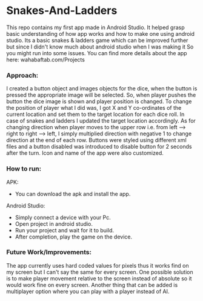 # Snakes-And-Ladders

This repo contains my first app made in Android Studio. It helped grasp basic understanding of how app works and how to make one using android studio. Its a basic snakes & ladders game which can be improved further but since I didn't know much about android studio when I was making it So you might run into some issues. You can find more details about the app here: wahabaftab.com/Projects


### Approach:
I created a button object and images objects for the dice, when the button is pressed the appropriate image will be selected. So, when player pushes the button the dice image is shown and player position is changed.
To change the position of player what I did was, I got X and Y co-ordinates of the current location and set them to the target location for each dice roll.
In case of snakes and ladders I updated the target location accordingly.
As for changing direction when player moves to the upper row i.e. from left --> right to right --> left, I simply multiplied direction with negative 1 to change direction at the end of each row.
Buttons were styled using different xml files and a button disabled was introduced to disable button for 2 seconds after the turn.
Icon and name of the app were also customized.

### How to run:

APK:
* You can download the apk and install the app.

Android Studio:
*  Simply connect a device with your Pc.
* Open project in android studio.
* Run your project and wait for it to build.
* After completion, play the game on the device.

### Future Work/Improvements:
The app currently uses hard coded values for pixels thus it works find on my screen but I can't say the same for every screen. One possible solution is to make player movement relative to the screen instead of absolute so it would work fine on every screen. Another thing that can be added is multiplayer option where you can play with a player instead of AI.
